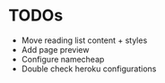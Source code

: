 # TODOs
* Move reading list content + styles
* Add page preview
* Configure namecheap
* Double check heroku configurations
